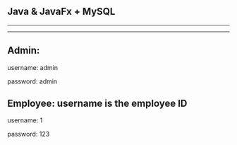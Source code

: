Java & JavaFx + MySQL
---
---
---




Admin:
----
username: admin

password: admin




Employee: username is the employee ID
----
username: 1

password: 123
